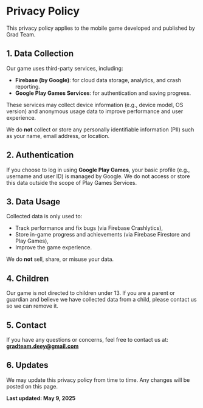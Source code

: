 # Privacy Policy

This privacy policy applies to the mobile game developed and published by Grad Team.

## 1. Data Collection

Our game uses third-party services, including:

- **Firebase (by Google)**: for cloud data storage, analytics, and crash reporting.
- **Google Play Games Services**: for authentication and saving progress.

These services may collect device information (e.g., device model, OS version) and anonymous usage data to improve performance and user experience.

We do **not** collect or store any personally identifiable information (PII) such as your name, email address, or location.

## 2. Authentication

If you choose to log in using **Google Play Games**, your basic profile (e.g., username and user ID) is managed by Google. We do not access or store this data outside the scope of Play Games Services.

## 3. Data Usage

Collected data is only used to:
- Track performance and fix bugs (via Firebase Crashlytics),
- Store in-game progress and achievements (via Firebase Firestore and Play Games),
- Improve the game experience.

We do **not** sell, share, or misuse your data.

## 4. Children

Our game is not directed to children under 13. If you are a parent or guardian and believe we have collected data from a child, please contact us so we can remove it.

## 5. Contact

If you have any questions or concerns, feel free to contact us at:  
**gradteam.deey@gmail.com**

## 6. Updates

We may update this privacy policy from time to time. Any changes will be posted on this page.

**Last updated: May 9, 2025**
